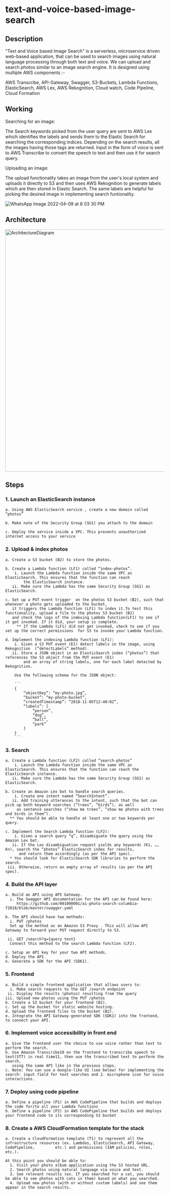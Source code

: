 # text-and-voice-based-image-search
## Description
"Text and Voice based Image Search" is a serverless, microservice driven web-based application, that can be used to search images using natural language processing through both text and voice. We can upload and search photos similar to an image search engine. It is designed using multiple AWS components :-

AWS Transcribe, API-Gateway, Swagger, S3-Buckets, Lambda Functions, ElasticSearch, AWS Lex, AWS Rekognition, Cloud watch, Code Pipeline, Cloud Formation

## Working
Searching for an image:

The Search keywords picked from the user query are sent to AWS Lex which identifies the labels and sends them to the Elastic Search for searching the corresponding indices. Depending on the search results, all the images having those tags are returned. 
Input in the form of voice is sent to AWS Transcribe to convert the speech to text and then use it for search query.

Uploading an image:

The upload functionality takes an image from the user's local system and uploads it directly to S3 and then uses AWS Rekognition to generate labels which are then stored in Elastic Search. The same labels are helpful for picking the desired image in implementing search funtionality.


![WhatsApp Image 2022-04-09 at 8 03 30 PM](https://user-images.githubusercontent.com/17768756/162596466-2e28b221-a3c1-4fd4-88e9-f14f987662e5.jpeg)

## Architecture


<img width="764" alt="ArchitectureDiagram" src="https://user-images.githubusercontent.com/17768756/162595845-9d2ebd3a-d5bc-418a-998c-faf0b7201e24.png">

## Steps

### 1. Launch an ElasticSearch instance
    a. Using AWS ElasticSearch service , create a new domain called “photos”
  
    b. Make note of the Security Group (SG1) you attach to the domain
  
    c. Deploy the service inside a VPC. This prevents unauthorized internet access to your service
  

### 2.  Upload & index photos

    a. Create a S3 bucket (B2) to store the photos.

    b. Create a Lambda function (LF1) called “index-photos”.
        i. Launch the Lambda function inside the same VPC as ElasticSearch. This ensures that the function can reach 
            the ElasticSearch instance.
	   ii. Make sure the Lambda has the same Security Group (SG1) as ElasticSearch.

    c. Set up a PUT event trigger  on the photos S3 bucket (B2), such that whenever a photo gets uploaded to the bucket,
       it triggers the Lambda function (LF1) to index it.To test this functionality, upload a file to the photos S3 bucket (B2)
       and check the logs of the indexing Lambda function(LF1) to see if it got invoked. If it did, your setup is complete.
		 ** If the Lambda (LF1) did not get invoked, check to see if you set up the correct permissions  for S3 to invoke your Lambda function.

    d. Implement the indexing Lambda function (LF1):
        i. Given a S3 PUT event (E1) detect labels in the image, using Rekognition  (“detectLabels” method).
       ii. Store a JSON object in an ElasticSearch index (“photos”) that references the S3 object from the PUT event (E1) 
            and an array of string labels, one for each label detected by Rekognition.

		Use the following schema for the JSON object:

		```
		{
			“objectKey”: “my-photo.jpg”,
			“bucket”: “my-photo-bucket”,
			“createdTimestamp”: “2018-11-05T12:40:02”,
			“labels”: [
				“person”,
				“dog”,
				“ball”,
				“park”
			]
		}
		```
 ### 3. Search

    a. Create a Lambda function (LF2) called “search-photos”
        i. Launch the Lambda function inside the same VPC as ElasticSearch. This ensures that the function can reach the ElasticSearch instance.
	   ii. Make sure the Lambda has the same Security Group (SG1) as ElasticSearch.

    b. Create an Amazon Lex bot to handle search queries.
        i. Create one intent named “SearchIntent”.
       ii. Add training utterances to the intent, such that the bot can pick up both keyword searches (“trees”, “birds”), as well 
         as sentence searches (“show me trees”, “show me photos with trees and birds in them”).
      ** You should be able to handle at least one or two keywords per query.

    c. Implement the Search Lambda function (LF2):
        i. Given a search query “q”, disambiguate the query using the Amazon Lex bot.
       ii. If the Lex disambiguation request yields any keywords (K1, …, Kn), search the “photos” ElasticSearch index for results, 
          and return them accordingly (as per the API spec).
      * You should look for ElasticSearch SDK libraries to perform the search.
     iii. Otherwise, return an empty array of results (as per the API spec).
     
     
### 4. Build the API layer

    a. Build an API using API Gateway.
      i. The Swagger API documentation for the API can be found here:
         https://github.com/001000001/ai-photo-search-columbia-f2018/blob/master/swagger.yaml

    b. The API should have two methods:
      i. PUT /photos
      Set up the method as an Amazon S3 Proxy . This will allow API Gateway to forward your PUT request directly to S3.

     ii. GET /search?q={query text}
      Connect this method to the search Lambda function (LF2).

    c. Setup an API key for your two API methods.
    d. Deploy the API.
    e. Generate a SDK for the API (SDK1).
    
    
 ### 5. Frontend
    a. Build a simple frontend application that allows users to:
      i. Make search requests to the GET /search endpoint
     ii. Display the results (photos) resulting from the query
    iii. Upload new photos using the PUT /photos
    b. Create a S3 bucket for your frontend (B2).
    c. Set up the bucket for static website hosting.
    d. Upload the frontend files to the bucket (B2).
    e. Integrate the API Gateway-generated SDK (SDK1) into the frontend, to connect your API.
    
 ### 6. Implement voice accessibility in front end
    a. Give the frontend user the choice to use voice rather than text to perform the search.
    b. Use Amazon Transcribe10 on the frontend to transcribe speech to text(STT) in real time11, then use the transcribed text to perform the search,
       using the same API like in the previous steps.
    c. Note: You can use a Google-like UI (see below) for implementing the search: input field for text searches and 2. microphone icon for voice 		   interactions.
    
### 7. Deploy using code pipeline
    a. Define a pipeline (P1) in AWS CodePipeline that builds and deploys the code for/to all your Lambda functions
    b. Define a pipeline (P2) in AWS CodePipeline that builds and deploys your frontend code to its corresponding S3 bucket
    
### 8. Create a AWS CloudFormation template for the stack
    a. Create a CloudFormation template (T1) to represent all the infrastructure resources (ex. Lambdas, ElasticSearch, API Gateway, CodePipeline, 		   etc.) and permissions (IAM policies, roles, etc.).

    At this point you should be able to:
      1. Visit your photo album application using the S3 hosted URL.
      2. Search photos using natural language via voice and text.
      3. See relevant results (ex. If you searched for a cat, you should be able to see photos with cats in them) based on what you searched.
      4. Upload new photos (with or without custom labels) and see them appear in the search results.
      
      
      




